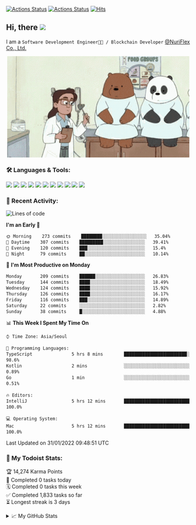 
[![Actions Status](https://github.com/ddok2/ddok2/workflows/Todoist%20Readme/badge.svg)](https://github.com/ddok2/ddok2/actions)
[![Actions Status](https://github.com/ddok2/ddok2/workflows/wakatime-stats/badge.svg)](https://github.com/ddok2/ddok2/actions)
[![Hits](https://hits.seeyoufarm.com/api/count/incr/badge.svg?url=https%3A%2F%2Fgithub.com%2Fddok2&count_bg=%23FF9595&title_bg=%23555555&icon=github.svg&icon_color=%23FFFFFF&title=hits&edge_flat=false)](https://hits.seeyoufarm.com)

<!-- ![visitors](https://visitor-badge.laobi.icu/badge?page_id=ddok2.ddok2) -->
## Hi, there <img src="https://raw.githubusercontent.com/MartinHeinz/MartinHeinz/master/wave.gif" width="25px">

I am a `Software Development Engineer🧑‍💻 / Blockchain Developer` [@NuriFlex Co., Ltd.](https://nuriflex.com)


<p align="center">
<img align="center" alt="GIF" src="img/debugging.gif" />
</p>


### 🛠 Languages & Tools:
<p>
    <img src="https://img.shields.io/badge/go-%2300ADD8.svg?&style=for-the-badge&logo=go&logoColor=white"/>
    <img src="https://img.shields.io/badge/node.js%20-%2343853D.svg?&style=for-the-badge&logo=node.js&logoColor=white"/>
    <img src="https://img.shields.io/badge/javascript%20-%23323330.svg?&style=for-the-badge&logo=javascript&logoColor=%23F7DF1E"/>
    <img src="https://img.shields.io/badge/typescript%20-%23007ACC.svg?&style=for-the-badge&logo=typescript&logoColor=white"/>
    <img src="https://img.shields.io/badge/python%20-%2314354C.svg?&style=for-the-badge&logo=python&logoColor=white"/>
    <img src="https://img.shields.io/badge/react%20-%2320232a.svg?&style=for-the-badge&logo=react&logoColor=%2361DAFB"/>
    <img src="https://img.shields.io/badge/AWS%20-%23FF9900.svg?&style=for-the-badge&logo=amazon-aws&logoColor=white"/>
    <img src="https://img.shields.io/badge/Google%20Cloud%20-%234285F4.svg?&style=for-the-badge&logo=google-cloud&logoColor=white"/>
    <img src="https://img.shields.io/badge/docker%20-%230db7ed.svg?&style=for-the-badge&logo=docker&logoColor=white"/>
    <img src="https://img.shields.io/badge/kubernetes%20-%23326ce5.svg?&style=for-the-badge&logo=kubernetes&logoColor=white"/>
    <img src="https://img.shields.io/badge/ansible%20-%231A1918.svg?&style=for-the-badge&logo=ansible&logoColor=white"/>
</p>

### 🌈 Recent Activity:
<!--START_SECTION:waka-->
![Lines of code](https://img.shields.io/badge/From%20Hello%20World%20I%27ve%20Written-274%20Thousand%20lines%20of%20code-blue)

**I'm an Early 🐤** 

```text
🌞 Morning    273 commits    ████████░░░░░░░░░░░░░░░░░   35.04% 
🌆 Daytime    307 commits    █████████░░░░░░░░░░░░░░░░   39.41% 
🌃 Evening    120 commits    ███░░░░░░░░░░░░░░░░░░░░░░   15.4% 
🌙 Night      79 commits     ██░░░░░░░░░░░░░░░░░░░░░░░   10.14%

```
📅 **I'm Most Productive on Monday** 

```text
Monday       209 commits    ██████░░░░░░░░░░░░░░░░░░░   26.83% 
Tuesday      144 commits    ████░░░░░░░░░░░░░░░░░░░░░   18.49% 
Wednesday    124 commits    ████░░░░░░░░░░░░░░░░░░░░░   15.92% 
Thursday     126 commits    ████░░░░░░░░░░░░░░░░░░░░░   16.17% 
Friday       116 commits    ███░░░░░░░░░░░░░░░░░░░░░░   14.89% 
Saturday     22 commits     ░░░░░░░░░░░░░░░░░░░░░░░░░   2.82% 
Sunday       38 commits     █░░░░░░░░░░░░░░░░░░░░░░░░   4.88%

```


📊 **This Week I Spent My Time On** 

```text
⌚︎ Time Zone: Asia/Seoul

💬 Programming Languages: 
TypeScript               5 hrs 8 mins        ████████████████████████░   98.6% 
Kotlin                   2 mins              ░░░░░░░░░░░░░░░░░░░░░░░░░   0.89% 
Go                       1 min               ░░░░░░░░░░░░░░░░░░░░░░░░░   0.51%

🔥 Editors: 
IntelliJ                 5 hrs 12 mins       █████████████████████████   100.0%

💻 Operating System: 
Mac                      5 hrs 12 mins       █████████████████████████   100.0%

```


 Last Updated on 31/01/2022 09:48:51 UTC
<!--END_SECTION:waka-->

### 🚧 My Todoist Stats:
<!-- TODO-IST:START -->
🏆  14,274 Karma Points           
🌸  Completed 0 tasks today           
🗓  Completed 0 tasks this week           
✅  Completed 1,833 tasks so far           
⏳  Longest streak is 3 days
<!-- TODO-IST:END -->

<details>
<summary>📈 My GitHub Stats</summary>
<p align="center"> <img src="https://github-readme-stats.vercel.app/api?username=ddok2&show_icons=true" alt="ddok2" />
</details>
